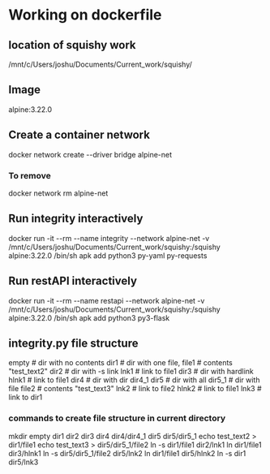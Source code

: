 # Working on dockerfile

## location of squishy work
/mnt/c/Users/joshu/Documents/Current_work/squishy/

## Image
alpine:3.22.0

## Create a container network
docker network create --driver bridge alpine-net

### To remove
docker network rm alpine-net

## Run integrity interactively
docker run -it --rm --name integrity --network alpine-net -v /mnt/c/Users/joshu/Documents/Current_work/squishy:/squishy alpine:3.22.0 /bin/sh
apk add python3 py-yaml py-requests

## Run restAPI interactively
docker run -it --rm --name restapi --network alpine-net -v /mnt/c/Users/joshu/Documents/Current_work/squishy:/squishy alpine:3.22.0 /bin/sh
apk add python3 py3-flask


## integrity.py file structure
empty   # dir with no contents
dir1    # dir with one file, 
    file1   # contents "test_text2"
dir2    # dir with -s link
    lnk1    # link to file1
dir3    # dir with hardlink
    hlnk1   # link to file1
dir4    # dir with dir
    dir4_1
dir5    # dir with all
    dir5_1  # dir with file
        file2   # contents "test_text3"
    lnk2    # link to file2
    hlnk2   # link to file1
    lnk3    # link to dir1

### commands to create file structure in current directory
mkdir empty dir1 dir2 dir3 dir4 dir4/dir4_1 dir5 dir5/dir5_1 
echo test_text2 > dir1/file1
echo test_text3 > dir5/dir5_1/file2
ln -s dir1/file1 dir2/lnk1
ln dir1/file1 dir3/hlnk1
ln -s dir5/dir5_1/file2 dir5/lnk2
ln dir1/file1 dir5/hlnk2
ln -s dir1 dir5/lnk3
  